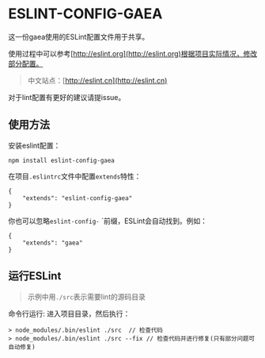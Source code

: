 # ESLINT-CONFIG-GAEA

这一份gaea使用的ESLint配置文件用于共享。

使用过程中可以参考[http://eslint.org](http://eslint.org)根据项目实际情况，修改部分配置。

> 中文站点：[http://eslint.cn](http://eslint.cn)

对于lint配置有更好的建议请提issue。

## 使用方法

安装eslint配置：

    npm install eslint-config-gaea

在项目`.eslintrc`文件中配置`extends`特性：

    {
        "extends": "eslint-config-gaea"
    }

你也可以忽略`eslint-config-` `前缀，ESLint会自动找到。例如：

    {
        "extends": "gaea"
    }

## 运行ESLint

> 示例中用`./src`表示需要lint的源码目录

命令行运行: 进入项目目录，然后执行：

    > node_modules/.bin/eslint ./src  // 检查代码
    > node_modules/.bin/eslint ./src --fix // 检查代码并进行修复(只有部分问题可自动修复)